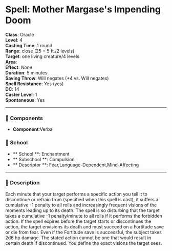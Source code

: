
# Spell: Mother Margase's Impending Doom
**Class**: Oracle  
**Level**: 4  
**Casting Time**: 1 round  
**Range**: close (25 + 5 ft./2 levels)  
**Target**: one living creature/4 levels  
**Area**:   
**Effect**: _None_  
**Duration**: 5 minutes  
**Saving Throw**: Will negates (+4 vs. Will negates)  
**Spell Resistance**: Yes (yes)  
**DC**: 14  
**Caster Level**: 1  
**Spontaneous**: Yes

---

### 🔮 Components
- **Component**:Verbal

### 🏫 School
- ** School **: Enchantment
- ** Subschool **: Compulsion
- ** Descriptor **: Fear,Language-Dependent,Mind-Affecting
---

### 📜 Description
Each minute that your target performs a specific action you tell it to discontinue or refrain from (specified when this spell is cast), it suffers a cumulative -1 penalty to all rolls and increasingly frequent visions of the moments leading up to its death. The spell is so disturbing that the target takes a cumulative -1 penalty/minute to all rolls if it performs the forbidden action.  If the spell expires before the target starts or discontinues the action, the target envisions its death and must succeed on a Fortitude save or die from fear. Even if the Fortitude save is successful, the subject takes 2d6 hp damage. The stated action cannot be one that would result in certain death if discontinued. You define the exact visions the target sees.
